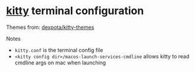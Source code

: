 # [kitty](https://github.com/kovidgoyal/kitty) terminal configuration

Themes from: [dexpota/kitty-themes](https://github.com/dexpota/kitty-themes)

Notes
* `kitty.conf` is the terminal config file
* `<kitty config dir>/macos-launch-services-cmdline` allows kitty to read cmdline args on mac when launching
